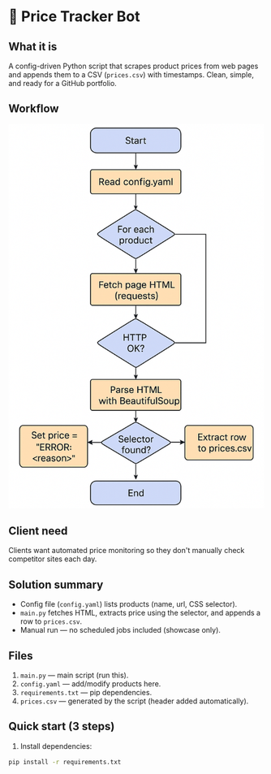 # 🛒 Price Tracker Bot

## What it is
A config-driven Python script that scrapes product prices from web pages and appends them to a CSV (`prices.csv`) with timestamps. Clean, simple, and ready for a GitHub portfolio.
## Workflow 
![Workflow Diagram Detailed](workflow.png)



## Client need
Clients want automated price monitoring so they don't manually check competitor sites each day.

## Solution summary
- Config file (`config.yaml`) lists products (name, url, CSS selector).
- `main.py` fetches HTML, extracts price using the selector, and appends a row to `prices.csv`.
- Manual run — no scheduled jobs included (showcase only).

## Files
1. `main.py` — main script (run this).
2. `config.yaml` — add/modify products here.
3. `requirements.txt` — pip dependencies.
4. `prices.csv` — generated by the script (header added automatically).

## Quick start (3 steps)
1. Install dependencies:
```bash
pip install -r requirements.txt
